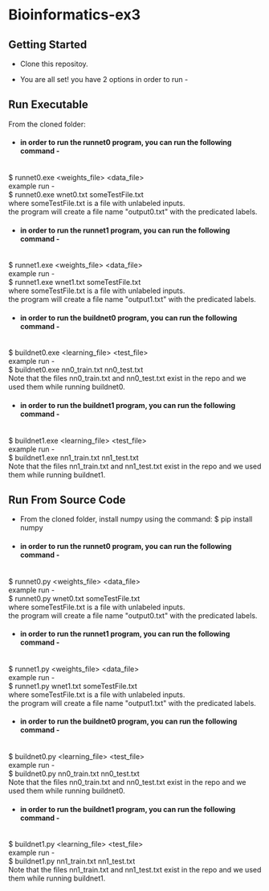 # Bioinformatics-ex3

## Getting Started
- Clone this repositoy.

- You are all set! you have 2 options in order to run - 

## Run Executable
From the cloned folder:

- #### in order to run the runnet0 program, you can run the following command - 
<br/> $ runnet0.exe <weights_file> <data_file>
<br/> example run -
<br/> $ runnet0.exe wnet0.txt someTestFile.txt
<br/> where someTestFile.txt is a file with unlabeled inputs.
<br/> the program will create a file name "output0.txt" with the predicated labels.

- #### in order to run the runnet1 program, you can run the following command - 
<br/> $ runnet1.exe <weights_file> <data_file>
<br/> example run -
<br/> $ runnet1.exe wnet1.txt someTestFile.txt
<br/> where someTestFile.txt is a file with unlabeled inputs.
<br/> the program will create a file name "output1.txt" with the predicated labels.

- #### in order to run the buildnet0 program, you can run the following command - 
<br/> $ buildnet0.exe <learning_file> <test_file>
<br/> example run -
<br/> $ buildnet0.exe nn0_train.txt nn0_test.txt
<br/> Note that the files nn0_train.txt and nn0_test.txt exist in the repo and we used them while running buildnet0.

- #### in order to run the buildnet1 program, you can run the following command - 
<br/> $ buildnet1.exe <learning_file> <test_file>
<br/> example run -
<br/> $ buildnet1.exe nn1_train.txt nn1_test.txt
<br/> Note that the files nn1_train.txt and nn1_test.txt exist in the repo and we used them while running buildnet1.
 

## Run From Source Code
- From the cloned folder, install numpy using the command: $ pip install numpy

- #### in order to run the runnet0 program, you can run the following command - 
<br/> $ runnet0.py <weights_file> <data_file>
<br/> example run -
<br/> $ runnet0.py wnet0.txt someTestFile.txt
<br/> where someTestFile.txt is a file with unlabeled inputs.
<br/> the program will create a file name "output0.txt" with the predicated labels.

- #### in order to run the runnet1 program, you can run the following command - 
<br/> $ runnet1.py <weights_file> <data_file>
<br/> example run -
<br/> $ runnet1.py wnet1.txt someTestFile.txt
<br/> where someTestFile.txt is a file with unlabeled inputs.
<br/> the program will create a file name "output1.txt" with the predicated labels.

- #### in order to run the buildnet0 program, you can run the following command - 
<br/> $ buildnet0.py <learning_file> <test_file>
<br/> example run -
<br/> $ buildnet0.py nn0_train.txt nn0_test.txt
<br/> Note that the files nn0_train.txt and nn0_test.txt exist in the repo and we used them while running buildnet0.

- #### in order to run the buildnet1 program, you can run the following command - 
<br/> $ buildnet1.py <learning_file> <test_file>
<br/> example run -
<br/> $ buildnet1.py nn1_train.txt nn1_test.txt
<br/> Note that the files nn1_train.txt and nn1_test.txt exist in the repo and we used them while running buildnet1.
